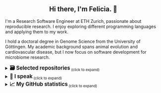 <h2 align="center">Hi there, I'm Felicia. 🫶</h2>

I'm a Research Software Engineer at ETH Zurich, passionate about reproducible research. I enjoy exploring different programming languages and applying them to my work.

I hold a doctoral degree in Genome Science from the University of Göttingen. My academic background spans animal evolution and cardiovascular disease, but I now focus on software development for microbiome research.

<details>
 <summary><big><strong>🗃️ Selected repositories</strong></big><sub> (click to expand)</sub></summary></br>

[**Patchwork**](https://github.com/fethalen/Patchwork): Alignment-based mining of phylogenetic markers from whole-genome sequencing data

[**PhyloPyPruner**](https://github.com/fethalen/phylopypruner): Tree-based orthology inference with decontamination filters and elaborate statistics
 
[**Better FASTA Grep**](https://github.com/fethalen/better_fasta_grep): Grep-like tool for searching and retrieving sequence records
</details>

<details>
 <summary><big><strong>💬 I speak</strong></big><sub> (click to expand)</sub></summary></br>

* 🇬🇧 English
* 🇸🇪 Swedish
* 🇩🇪 German (learning)
</details>

<details>
 <summary><big><strong>📈 My GitHub statistics</strong></big><sub> (click to expand)</sub></summary></br>
  
<p align="center">
  <img height="50%" width="auto" src ="https://github-readme-stats-one-bice.vercel.app/api?username=fethalen&title_color=c3236c&hide_rank=true&count_private=true&include_all_commits=true">
  <img height="50%" width="auto" src ="https://github-readme-stats.vercel.app/api/top-langs/?username=fethalen&title_color=c3236c&layout=compact">
</p>
</details>
